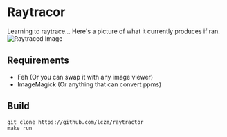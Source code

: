 # Raytracor

Learning to raytrace... Here's a picture of what it currently produces if ran.
![Raytraced Image](https://github.com/lczm/raytracor/blob/image.png)

## Requirements
* Feh (Or you can swap it with any image viewer)
* ImageMagick (Or anything that can convert ppms)

## Build
```
git clone https://github.com/lczm/raytractor
make run
```
